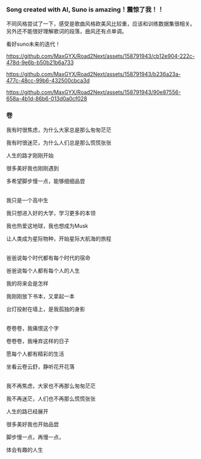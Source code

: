 ### Song created with AI, Suno is amazing！震惊了我！！

不同风格尝试了一下，感受是歌曲风格欧美风比较重，应该和训练数据集很相关。另外还不能很好理解歌词的段落，曲风还有点单调。

看好suno未来的迭代！

https://github.com/MaxGYX/Road2Next/assets/158791943/cb12e904-222c-478d-9e6b-b50b21b6a733



https://github.com/MaxGYX/Road2Next/assets/158791943/b236a23a-477c-48cc-99b6-432500cbca3d



https://github.com/MaxGYX/Road2Next/assets/158791943/90e87556-658a-4b1d-86b6-013d0a0cf028



### 卷

我有时很焦虑，为什么大家总是那么匆匆茫茫

我有时很迷茫，为什么人们总是那么慌慌张张

人生的路才刚刚开始

很多美好我也刚刚遇到

多希望脚步慢一点，能够细细品尝
<br/><br/>
 

我只是一个高中生

我只想进入好的大学，学习更多的本领

我也热爱这地球，我也想成为Musk

让人类成为星际物种，开始星际大航海的旅程
<br/><br/>


爸爸说每个时代都有每个时代的宿命

爸爸说每个人都有每个人的人生

我的将来会是怎样

我刚刚放下书本，又拿起一本

台灯投射在墙上，是我孤独的身影
<br/><br/>

卷卷卷，我痛恨这个字

卷卷卷，我唾弃这样的日子

愿每个人都有精彩的生活

坐看云卷云舒，静听花开花落
<br/><br/>

我不再焦虑，大家也不再那么匆匆茫茫

我不再迷茫，人们也不再那么慌慌张张

人生的路已经展开

很多美好我也开始品尝

脚步慢一点，再慢一点，

体会有趣的人生
